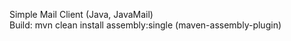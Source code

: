 Simple Mail Client (Java, JavaMail)
<br/>
Build: mvn clean install assembly:single (maven-assembly-plugin)
